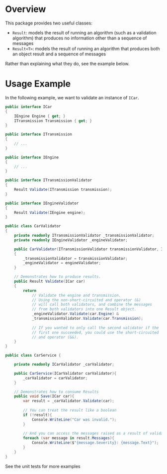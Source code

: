 Overview
=======
This package provides two useful classes:
* `Result`: models the result of running an algorithm (such as a validation algorithm) that produces no information other than a sequence of messages
* `Result<T>`: models the result of running an algorithm that produces both an object result and a sequence of messages

Rather than explaining what they do, see the example below.

Usage Example
======
In the following example, we want to validate an instance of `ICar`. 

```csharp
public interface ICar
{
    IEngine Engine { get; }
    ITransmission Transmission { get; }
}

public interface ITransmission
{
    // ...
}

public interface IEngine
{
    // ...
}

public interface ITransmissionValidator
{
    Result Validate(ITransmission transmission);
}

public interface IEngineValidator
{
    Result Validate(IEngine engine);
}

public class CarValidator
{
    private readonly ITransmissionValidator _transmissionValidator;
    private readonly IEngineValidator _engineValidator;

    public CarValidator(ITransmissionValidator transmissionValidator, IEngineValidator engineValidator)
    {
        _transmissionValidator = transmissionValidator;
        _engineValidator = engineValidator;
    }

    // Demonstrates how to produce results.
    public Result Validate(ICar car)
    {
        return
            // Validate the engine and transmission.
            // Using the non-short-circuited and operator (&)
            // will call both validators, and combine the messages
            // from both validators into one Result object.
            _engineValidator.Validate(car.Engine) &
            _transmissionValidator.Validate(car.Transmission);
            
            // If you wanted to only call the second validator if the
            // first one succeeded, you could use the short-circuited
            // and operator (&&).
    }
}

public class CarService {

    private readonly ICarValidator _carValidator;

    public CarService(ICarValidator carValidator){
        _carValidator = carValidator;
    }

    // Demonstrates how to consume Results
    public void Save(ICar car){
        var result = _carValidator.Validate(car);
        
        // You can treat the result like a boolean
        if (!result){
            Console.WriteLine("Car was invalid.");
        }
        
        // And you can access the messages raised as a result of validation.
        foreach (var message in result.Messages){
            Console.WriteLine($"{message.Severity}: {message.Text}");
        }
    }
}
```

See the unit tests for more examples
